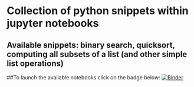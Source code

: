 # Collection of python snippets within jupyter notebooks
## Available snippets: binary search, quicksort, computing all subsets of a list (and other simple list operations)
##To launch the available notebooks click on the badge below:
[![Binder](http://mybinder.org/badge.svg)](http://mybinder.org:/repo/pfaaj/python-notebooks)
